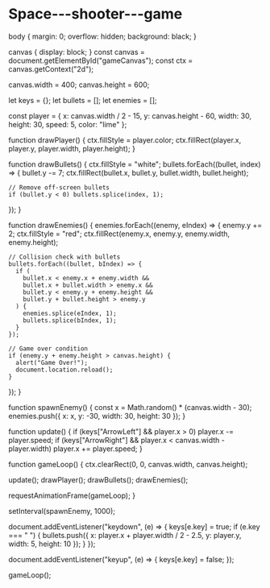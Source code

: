 # Space---shooter---game
<!DOCTYPE html>
<html lang="en">
<head>
  <meta charset="UTF-8" />
  <meta name="viewport" content="width=device-width, initial-scale=1.0"/>
  <title>Space Shooter Game</title>
  <link rel="stylesheet" href="style.css" />
</head>
<body>
  <canvas id="gameCanvas"></canvas>
  <script src="script.js"></script>
</body>
</html>
body {
  margin: 0;
  overflow: hidden;
  background: black;
}

canvas {
  display: block;
}
const canvas = document.getElementById("gameCanvas");
const ctx = canvas.getContext("2d");

canvas.width = 400;
canvas.height = 600;

let keys = {};
let bullets = [];
let enemies = [];

const player = {
  x: canvas.width / 2 - 15,
  y: canvas.height - 60,
  width: 30,
  height: 30,
  speed: 5,
  color: "lime"
};

function drawPlayer() {
  ctx.fillStyle = player.color;
  ctx.fillRect(player.x, player.y, player.width, player.height);
}

function drawBullets() {
  ctx.fillStyle = "white";
  bullets.forEach((bullet, index) => {
    bullet.y -= 7;
    ctx.fillRect(bullet.x, bullet.y, bullet.width, bullet.height);

    // Remove off-screen bullets
    if (bullet.y < 0) bullets.splice(index, 1);
  });
}

function drawEnemies() {
  enemies.forEach((enemy, eIndex) => {
    enemy.y += 2;
    ctx.fillStyle = "red";
    ctx.fillRect(enemy.x, enemy.y, enemy.width, enemy.height);

    // Collision check with bullets
    bullets.forEach((bullet, bIndex) => {
      if (
        bullet.x < enemy.x + enemy.width &&
        bullet.x + bullet.width > enemy.x &&
        bullet.y < enemy.y + enemy.height &&
        bullet.y + bullet.height > enemy.y
      ) {
        enemies.splice(eIndex, 1);
        bullets.splice(bIndex, 1);
      }
    });

    // Game over condition
    if (enemy.y + enemy.height > canvas.height) {
      alert("Game Over!");
      document.location.reload();
    }
  });
}

function spawnEnemy() {
  const x = Math.random() * (canvas.width - 30);
  enemies.push({ x: x, y: -30, width: 30, height: 30 });
}

function update() {
  if (keys["ArrowLeft"] && player.x > 0) player.x -= player.speed;
  if (keys["ArrowRight"] && player.x < canvas.width - player.width)
    player.x += player.speed;
}

function gameLoop() {
  ctx.clearRect(0, 0, canvas.width, canvas.height);

  update();
  drawPlayer();
  drawBullets();
  drawEnemies();

  requestAnimationFrame(gameLoop);
}

setInterval(spawnEnemy, 1000);

document.addEventListener("keydown", (e) => {
  keys[e.key] = true;
  if (e.key === " ") {
    bullets.push({
      x: player.x + player.width / 2 - 2.5,
      y: player.y,
      width: 5,
      height: 10
    });
  }
});

document.addEventListener("keyup", (e) => {
  keys[e.key] = false;
});

gameLoop();
